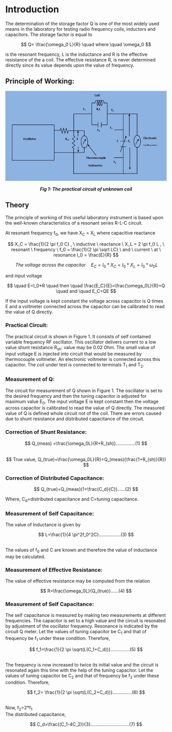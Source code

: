 # Introduction

   The determination of the storage factor Q is one of the most widely used means in the laboratory for testing radio frequency coils, inductors and capacitors. The storage factor is equal to
   
$$ Q= \frac{\omega_0 L}{R} \quad where \quad \omega_0 $$

is the resonant frequency, L is the inductance and R is the effective resistance of the a coil. The effective resistance R, is never determined directly since its value depends upon the value of frequency.

## Principle of Working:


<div align="center">
<img src="images/pic1.jpg" />

***Fig 1: The practical circuit of unknown coil***
</div>

## Theory

  The principle of working of this useful laboratory instrument is based upon the well-known characteristics of a resonant series R-L-C circuit.


  At resonant frequency f<sub>0</sub>, we have X<sub>C</sub> = X<sub>L</sub> where capacitive reactance 
  
 $$ X_C = \frac{1}{2 \pi f_0 C}  , \ inductive \ reactance \ X_L = 2 \pi f_0 L , \ resonant \ frequency \ f_0 = \frac{1}{2 \pi \sqrt LC}  \ and \ current \ at \ resonance  I_0 = \frac{E}{R} $$

$$ \ The \ voltage \ across \ the \ capacitor  \quad E_C=I_0*X_C=I_0*X_L=I_0* \omega_0L $$

and input voltage 

$$ \quad E=I_0*R \quad then \quad \frac{E_C}{E}=\frac{\omega_0L}{R}=Q \quad and \quad  E_C=QE $$

If the input voltage is kept constant the voltage across capacitor is Q times E and a voltmeter connected across the capacitor can be calibrated to read the value of Q directly.
 
### Practical Circuit:

The practical circuit is shown in Figure 1. It consists of self contained variable frequency RF oscillator. This oscillator delivers current to a low value shunt resistance R<sub>sh</sub>: value may be 0.02 Ohm. The small value of input voltage E is injected into circuit that would be measured by thermocouple voltmeter. An electronic voltmeter is connected across this capacitor. The coil under test is connected to terminals T<sub>1</sub> and T<sub>2</sub>.
### Measurement of Q:
The circuit for measurement of Q shown in Figure 1. The oscillator is set to the desired frequency and then the tuning capacitor is adjusted for maximum value E<sub>0</sub>. The input voltage E is kept constant then the voltage across capacitor is calibrated to read the value of Q directly. The measured value of Q is defined whole circuit not of the coil. There are errors caused due to shunt resistance and distributed capacitance of the circuit.



### Correction of Shunt Resistance:

<div align="center">

$$ Q_(meas) =\frac{\omega_0L}{R+R_(sh)}...............(1) $$
</br>
$$ True value, Q_(true)=\frac{\omega_0L}{R}=Q_(meas)(\frac{1+R_(sh)}{R}) $$


</div>


### Correction of Distributed Capacitance:

$$ Q_(true)=Q_(meas)(1+\frac{C_d}{C})......(2) $$

Where, C<sub>d</sub>=distributed capacitance and C=tuning capacitance.
### Measurement of Self Capacitance:
The value of Inductance is given by

$$ L=\frac{1}{4 \pi^2f_0^2C}.................(3) $$

</br>
The values of f<sub>0</sub> and C are known and therefore the value of inductance may be calculated.

### Measurement of Effective Resistance:

The value of effective resistance may be computed from the relation

$$ R=\frac{\omega_0L}{Q_(true)}......(4) $$

### Measurement of Self Capacitance:

The self capacitance is measured by making two measurements at different frequencies. The capacitor is set to a high value and the circuit is resonated by adjustment of the oscillator frequency. Resonance is indicated by the circuit Q meter. Let the values of tuning capacitor be C<sub>1</sub> and that of frequency be f<sub>1</sub> under these condition. Therefore,
</br>

$$ f_1=\frac{1}{2 \pi \sqrt(L(C_1+C_d))}...............(5) $$

</br>
 The frequency is now increased to twice its initial value and the circuit is resonated again this time with the help of the tuning capacitor. Let the values of tuning capacitor be C<sub>2</sub> and that of frequency be f<sub>2</sub> under these condition. Therefore,
 </br>
 
 $$ f_2= \frac{1}{2 \pi \sqrt(L(C_2+C_d))}...............(6) $$
 
 </br>
 Now, f<sub>2</sub>=2*f<sub>1</sub>
 </br>
 The distributed capacitance,
 
 $$ C_d=\frac{(C_1-4C_2)}{3}..............................(7) $$
 
<script id="MathJax-script" async src="https://cdn.jsdelivr.net/npm/mathjax@3/es5/tex-mml-chtml.js"></script>


